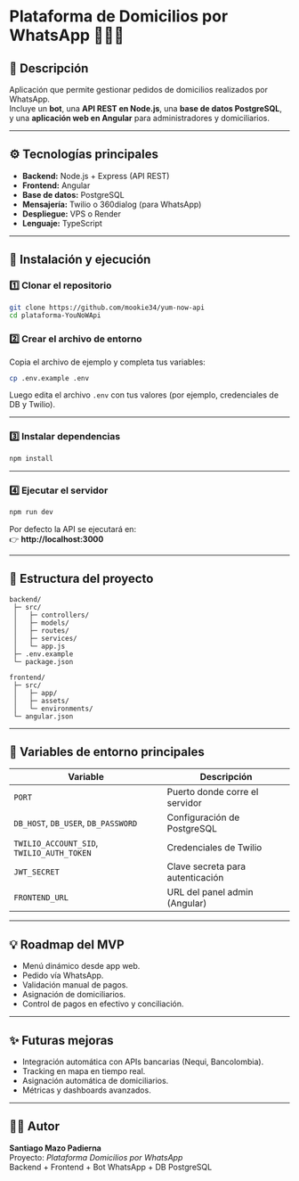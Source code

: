# Plataforma de Domicilios por WhatsApp 🚴‍♂️💬

## 🧠 Descripción
Aplicación que permite gestionar pedidos de domicilios realizados por WhatsApp.  
Incluye un **bot**, una **API REST en Node.js**, una **base de datos PostgreSQL**,  
y una **aplicación web en Angular** para administradores y domiciliarios.

---

## ⚙️ Tecnologías principales
- **Backend:** Node.js + Express (API REST)
- **Frontend:** Angular
- **Base de datos:** PostgreSQL
- **Mensajería:** Twilio o 360dialog (para WhatsApp)
- **Despliegue:** VPS o Render
- **Lenguaje:** TypeScript

---

## 🚀 Instalación y ejecución

### 1️⃣ Clonar el repositorio
```bash
git clone https://github.com/mookie34/yum-now-api
cd plataforma-YouNoWApi
```

### 2️⃣ Crear el archivo de entorno
Copia el archivo de ejemplo y completa tus variables:
```bash
cp .env.example .env
```
Luego edita el archivo `.env` con tus valores (por ejemplo, credenciales de DB y Twilio).

---

### 3️⃣ Instalar dependencias
```bash
npm install
```

---

### 4️⃣ Ejecutar el servidor
```bash
npm run dev
```
Por defecto la API se ejecutará en:  
👉 **http://localhost:3000**

---

## 🧩 Estructura del proyecto

```
backend/
 ├─ src/
 │   ├─ controllers/
 │   ├─ models/
 │   ├─ routes/
 │   ├─ services/
 │   └─ app.js
 ├─ .env.example
 └─ package.json

frontend/
 ├─ src/
 │   ├─ app/
 │   ├─ assets/
 │   └─ environments/
 └─ angular.json
```

---

## 🔐 Variables de entorno principales

| Variable | Descripción |
|-----------|-------------|
| `PORT` | Puerto donde corre el servidor |
| `DB_HOST`, `DB_USER`, `DB_PASSWORD` | Configuración de PostgreSQL |
| `TWILIO_ACCOUNT_SID`, `TWILIO_AUTH_TOKEN` | Credenciales de Twilio |
| `JWT_SECRET` | Clave secreta para autenticación |
| `FRONTEND_URL` | URL del panel admin (Angular) |

---

## 💡 Roadmap del MVP
- Menú dinámico desde app web.  
- Pedido vía WhatsApp.  
- Validación manual de pagos.  
- Asignación de domiciliarios.  
- Control de pagos en efectivo y conciliación.

---

## ✨ Futuras mejoras
- Integración automática con APIs bancarias (Nequi, Bancolombia).  
- Tracking en mapa en tiempo real.  
- Asignación automática de domiciliarios.  
- Métricas y dashboards avanzados.

---

## 🧑‍💻 Autor
**Santiago Mazo Padierna**  
Proyecto: *Plataforma Domicilios por WhatsApp*  
Backend + Frontend + Bot WhatsApp + DB PostgreSQL
